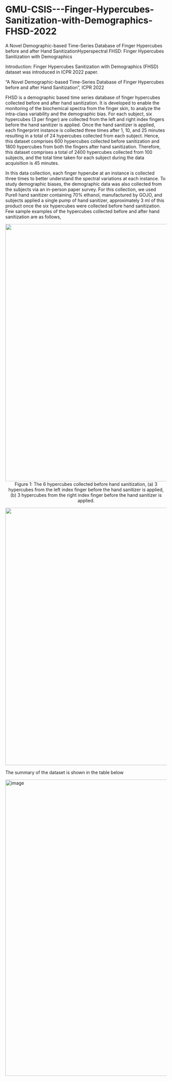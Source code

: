 # GMU-CSIS---Finger-Hypercubes-Sanitization-with-Demographics-FHSD-2022
A Novel Demographic-based  Time-Series Database of Finger Hypercubes before and after Hand SanitizationHyperspectral 
FHSD: Finger Hypercubes Sanitization with Demographics

Introduction: 
Finger Hypercubes Sanitization with Demographics (FHSD) dataset was introduced in ICPR 2022 paper. 

“A Novel Demographic-based  Time-Series Database of Finger Hypercubes before and after Hand Sanitization”, ICPR 2022 

FHSD is a demographic based time series database of finger hypercubes collected before and after hand sanitization. It is developed to enable the monitoring of the biochemical spectra from the finger skin, to analyze the intra-class variability and the demographic bias. 
For each subject, six hypercubes (3 per finger) are collected from the left and right index fingers before the hand sanitizer is applied. Once the hand sanitizer is applied, each fingerprint instance is collected three times after 1, 10, and 25 minutes resulting in a total of 24 hypercubes collected from each subject. Hence, this dataset comprises 600 hypercubes collected before sanitization and 1800 hypercubes from both the fingers after hand sanitization. Therefore, this dataset comprises a total of 2400 hypercubes collected from 100 subjects, and the total time taken for each subject during the data acquisition is 45 minutes.

In this data collection, each finger hyperube at an instance is collected three times to better understand the spectral variations at each instance. To study demographic biases, the demographic data was also collected from the subjects via an in-person paper survey. For this collection, we used Purell hand sanitizer containing 70% ethanol, manufactured by GOJO, and subjects applied a single pump of hand sanitizer, approximately 3 ml of this product once the six hypercubes were collected before hand sanitization. Few sample examples of the hypercubes collected before and after hand sanitization are as follows,

<p align="center">

<img src="https://user-images.githubusercontent.com/110630365/182932416-b87d0b0e-9f8b-4c9d-9e74-1b08bfbb0ddd.png" width=800>
Figure 1: The 6 hypercubes collected before hand sanitization, (a) 3 hypercubes from the left index finger before the hand sanitizer is applied, (b) 3 hypercubes from the right index finger before the hand sanitizer is applied.
</p>

<p align="center">
<img src="https://user-images.githubusercontent.com/110630365/182932494-3a971ce8-2512-46ed-a1f8-de5b2bd92ea2.png" width=800>
</p>


The summary of the dataset is shown in the table below

<img width="921" alt="image" src="https://user-images.githubusercontent.com/110630365/182931645-f5ff2618-01a2-4498-ba3e-ecf00a236784.png">

